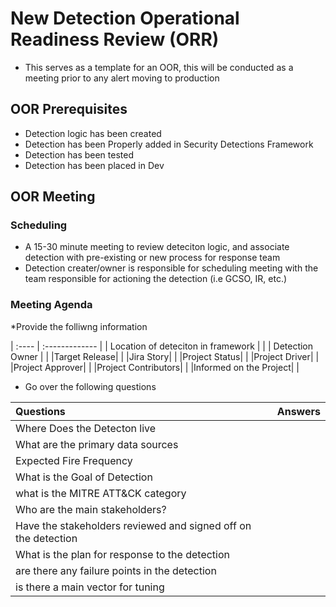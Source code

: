# New Detection Operational Readiness Review (ORR)

* This serves as a template for an OOR, this will be conducted as a meeting prior to any alert moving to production

## OOR Prerequisites 

* Detection logic has been created
* Detection has been Properly added in Security Detections Framework
* Detection has been tested 
* Detection has been placed in Dev 

## OOR Meeting 

### Scheduling

* A 15-30 minute meeting to review deteciton logic, and associate detection with pre-existing or new process for response team
* Detection creater/owner is responsible for scheduling meeting with the team responsible for actioning the detection (i.e GCSO, IR, etc.)

### Meeting Agenda

*Provide the folliwng information


| :---- | :------------- | 
| Location of deteciton in framework | |
| Detection Owner | |
|Target Release| |
|Jira Story| |
|Project Status| |
|Project Driver| |
|Project Approver| |
|Project Contributors| |
|Informed on the Project| |


* Go over the following questions 


| Questions | Answers  |
| :---- | :------------- | 
| Where Does the Detecton live | |
| What are the primary data sources | |
| Expected Fire Frequency | |
| What is the Goal of Detection | |
| what is the MITRE ATT&CK category | |
| Who are the main stakeholders? | |
| Have the stakeholders reviewed and signed off on the detection | |
| What is the plan for response to the detection | |
| are there any failure points in the detection | |
| is there a main vector for tuning | |



